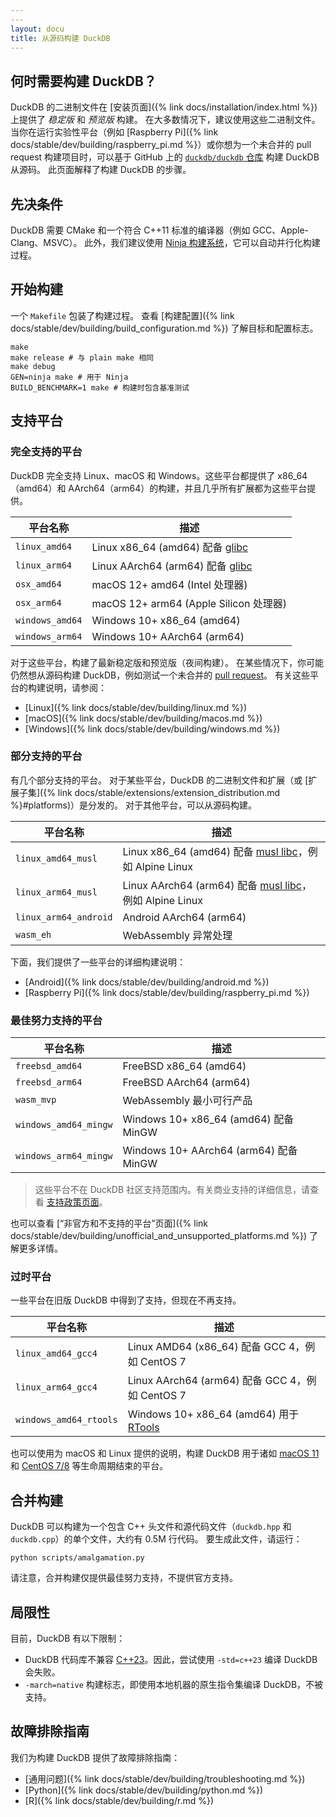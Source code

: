 ```yaml
---
---
layout: docu
title: 从源码构建 DuckDB
---
```


## 何时需要构建 DuckDB？

DuckDB 的二进制文件在 [安装页面]({% link docs/installation/index.html %}) 上提供了 _稳定版_ 和 _预览版_ 构建。
在大多数情况下，建议使用这些二进制文件。
当你在运行实验性平台（例如 [Raspberry Pi]({% link docs/stable/dev/building/raspberry_pi.md %}）或你想为一个未合并的 pull request 构建项目时，可以基于 GitHub 上的 [`duckdb/duckdb` 仓库](https://github.com/duckdb/duckdb/) 构建 DuckDB 从源码。
此页面解释了构建 DuckDB 的步骤。

## 先决条件

DuckDB 需要 CMake 和一个符合 C++11 标准的编译器（例如 GCC、Apple-Clang、MSVC）。
此外，我们建议使用 [Ninja 构建系统](https://ninja-build.org/)，它可以自动并行化构建过程。

## 开始构建

一个 `Makefile` 包装了构建过程。
查看 [构建配置]({% link docs/stable/dev/building/build_configuration.md %}) 了解目标和配置标志。

```batch
make
make release # 与 plain make 相同
make debug
GEN=ninja make # 用于 Ninja
BUILD_BENCHMARK=1 make # 构建时包含基准测试
```

## 支持平台

### 完全支持的平台

DuckDB 完全支持 Linux、macOS 和 Windows。这些平台都提供了 x86_64（amd64）和 AArch64（arm64）的构建，并且几乎所有扩展都为这些平台提供。

| 平台名称      | 描述                                                            |
|----------------|------------------------------------------------------------------|
| `linux_amd64`  | Linux x86_64 (amd64) 配备 [glibc](https://www.gnu.org/software/libc/) |
| `linux_arm64`  | Linux AArch64 (arm64) 配备 [glibc](https://www.gnu.org/software/libc/) |
| `osx_amd64`    | macOS 12+ amd64 (Intel 处理器)                                   |
| `osx_arm64`    | macOS 12+ arm64 (Apple Silicon 处理器)                           |
| `windows_amd64`| Windows 10+ x86_64 (amd64)                                       |
| `windows_arm64`| Windows 10+ AArch64 (arm64)                                      |

对于这些平台，构建了最新稳定版和预览版（夜间构建）。
在某些情况下，你可能仍然想从源码构建 DuckDB，例如测试一个未合并的 [pull request](https://github.com/duckdb/duckdb/pulls)。
有关这些平台的构建说明，请参阅：

* [Linux]({% link docs/stable/dev/building/linux.md %})
* [macOS]({% link docs/stable/dev/building/macos.md %})
* [Windows]({% link docs/stable/dev/building/windows.md %})

### 部分支持的平台

有几个部分支持的平台。
对于某些平台，DuckDB 的二进制文件和扩展（或 [扩展子集]({% link docs/stable/extensions/extension_distribution.md %}#platforms)）是分发的。
对于其他平台，可以从源码构建。

| 平台名称          | 描述                                                                                          |
|------------------|-----------------------------------------------------------------------------------------------|
| `linux_amd64_musl` | Linux x86_64 (amd64) 配备 [musl libc](https://musl.libc.org/)，例如 Alpine Linux             |
| `linux_arm64_musl` | Linux AArch64 (arm64) 配备 [musl libc](https://musl.libc.org/)，例如 Alpine Linux            |
| `linux_arm64_android` | Android AArch64 (arm64)                                                                      |
| `wasm_eh`          | WebAssembly 异常处理                                                                           |

下面，我们提供了一些平台的详细构建说明：

* [Android]({% link docs/stable/dev/building/android.md %})
* [Raspberry Pi]({% link docs/stable/dev/building/raspberry_pi.md %})

### 最佳努力支持的平台

| 平台名称          | 描述                                                                                          |
|------------------|-----------------------------------------------------------------------------------------------|
| `freebsd_amd64`  | FreeBSD x86_64 (amd64)                                                                         |
| `freebsd_arm64`  | FreeBSD AArch64 (arm64)                                                                        |
| `wasm_mvp`       | WebAssembly 最小可行产品                                                                       |
| `windows_amd64_mingw` | Windows 10+ x86_64 (amd64) 配备 MinGW                                                       |
| `windows_arm64_mingw` | Windows 10+ AArch64 (arm64) 配备 MinGW                                                      |

> 这些平台不在 DuckDB 社区支持范围内。有关商业支持的详细信息，请查看 [支持政策页面](https://duckdblabs.com/community_support_policy#platforms)。

也可以查看 [“非官方和不支持的平台”页面]({% link docs/stable/dev/building/unofficial_and_unsupported_platforms.md %}) 了解更多详情。

### 过时平台

一些平台在旧版 DuckDB 中得到了支持，但现在不再支持。

| 平台名称          | 描述                                                                                          |
|------------------|-----------------------------------------------------------------------------------------------|
| `linux_amd64_gcc4` | Linux AMD64 (x86_64) 配备 GCC 4，例如 CentOS 7                                               |
| `linux_arm64_gcc4` | Linux AArch64 (arm64) 配备 GCC 4，例如 CentOS 7                                               |
| `windows_amd64_rtools` | Windows 10+ x86_64 (amd64) 用于 [RTools](https://cran.r-project.org/bin/windows/Rtools/)     |

也可以使用为 macOS 和 Linux 提供的说明，构建 DuckDB 用于诸如 [macOS 11](https://endoflife.date/macos) 和 [CentOS 7/8](https://endoflife.date/centos) 等生命周期结束的平台。

## 合并构建

DuckDB 可以构建为一个包含 C++ 头文件和源代码文件（`duckdb.hpp` 和 `duckdb.cpp`）的单个文件，大约有 0.5M 行代码。
要生成此文件，请运行：

```batch
python scripts/amalgamation.py
```

请注意，合并构建仅提供最佳努力支持，不提供官方支持。

## 局限性

目前，DuckDB 有以下限制：

* DuckDB 代码库不兼容 [C++23](https://en.wikipedia.org/wiki/C%2B%2B23)。因此，尝试使用 `-std=c++23` 编译 DuckDB 会失败。
* `-march=native` 构建标志，即使用本地机器的原生指令集编译 DuckDB，不被支持。

## 故障排除指南

我们为构建 DuckDB 提供了故障排除指南：

* [通用问题]({% link docs/stable/dev/building/troubleshooting.md %})
* [Python]({% link docs/stable/dev/building/python.md %})
* [R]({% link docs/stable/dev/building/r.md %})